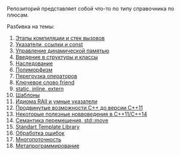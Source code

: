 Репозиторий представляет собой что-то по типу справочника по плюсам.

Разбивка на темы:
1. [Этапы компиляции и стек вызовов](markdown_files/first.md)
2. [Указатели, ссылки и const](markdown_files/pointandliks.md)
3. [Управление динамической памятью](markdown_files/newdelete.md)
4. [Введение в структуры и классы](markdown_files/structures.md)
5. [Наследование](markdown_files/nasled.md)
6. [Полиморфизм](markdown_files/polymorf.md)
7. [Перегрузка операторов](markdown_files/operators.md)
8. [Ключевое слово friend](markdown_files/friend.md)
9. [static, inline, extern](markdown_files/staticinline.md)
10. [Шаблоны](markdown_files/templates.md)
11. [Идиома RAII и умные указатели](markdown_files/RAII.md)
12. [Продвинутые возможности С++ до версии С++11](markdown_files/Prodvado1114.md)
13. [Некоторые полезные новвоведения в С++11/C++14](markdown_files/momentsafter1114.md)
14. [Семантика перемещения, std::move](markdown_files/stdmove.md)
15. [Standart Template Library](markdown_files/STL.md)
16. [Обработка ошибок](markdown_files/exceptions.md)
17. [Многопоточность](markdown_files/threads.md)
18. [Метапрограммирование](markdown_files/metaprogramming.md)